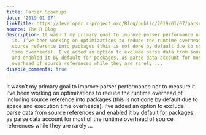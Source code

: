 ```yaml
---
title: Parser Speedups
date: '2019-01-07'
linkTitle: https://developer.r-project.org/Blog/public/2019/01/07/parser-speedups/
source: The R Blog
description: It wasn’t my primary goal to improve parser performance nor to measure
  it. I’ve been working on optimizations to reduce the runtime overhead of including
  source reference into packages (this is not done by default due to space and execution
  time overheads). I’ve added an option to exclude parse data from source references
  and enabled it by default for packages, as parse data account for most of the runtime
  overhead of source references while they are rarely ...
disable_comments: true
---
```

It wasn’t my primary goal to improve parser performance nor to measure it. I’ve been working on optimizations to reduce the runtime overhead of including source reference into packages (this is not done by default due to space and execution time overheads). I’ve added an option to exclude parse data from source references and enabled it by default for packages, as parse data account for most of the runtime overhead of source references while they are rarely ...